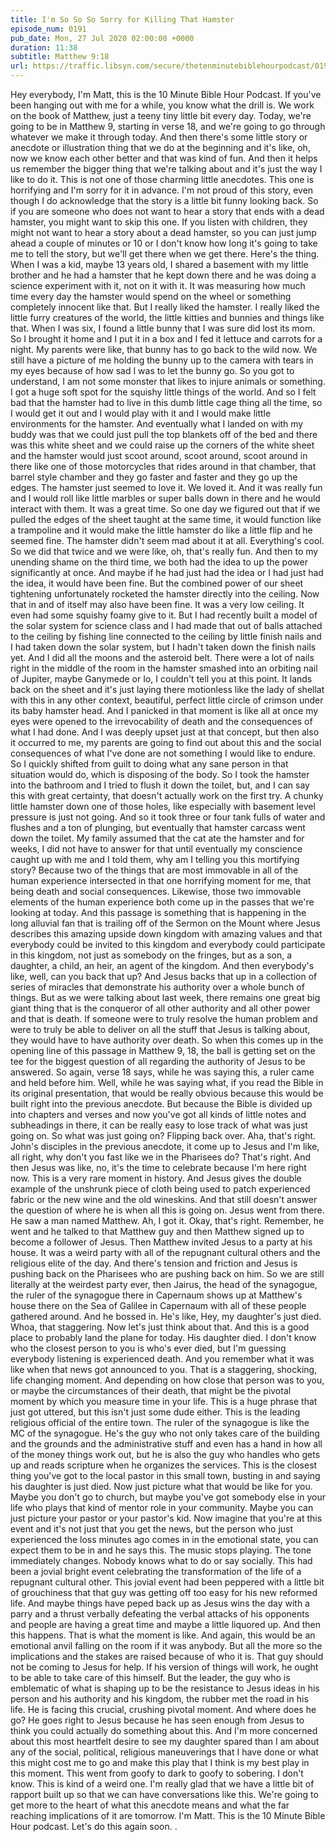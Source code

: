 ```yaml
---
title: I'm So So So Sorry for Killing That Hamster
episode_num: 0191
pub_date: Mon, 27 Jul 2020 02:00:00 +0000
duration: 11:38
subtitle: Matthew 9:18
url: https://traffic.libsyn.com/secure/thetenminutebiblehourpodcast/0191_-_Im_So_So_So_Sorry_For_Killing_that_Hamster.mp3
---
```


 Hey everybody, I'm Matt, this is the 10 Minute Bible Hour Podcast. If you've been hanging out with me for a while, you know what the drill is. We work on the book of Matthew, just a teeny tiny little bit every day. Today, we're going to be in Matthew 9, starting in verse 18, and we're going to go through whatever we make it through today. And then there's some little story or anecdote or illustration thing that we do at the beginning and it's like, oh, now we know each other better and that was kind of fun. And then it helps us remember the bigger thing that we're talking about and it's just the way I like to do it. This is not one of those charming little anecdotes. This one is horrifying and I'm sorry for it in advance. I'm not proud of this story, even though I do acknowledge that the story is a little bit funny looking back. So if you are someone who does not want to hear a story that ends with a dead hamster, you might want to skip this one. If you listen with children, they might not want to hear a story about a dead hamster, so you can just jump ahead a couple of minutes or 10 or I don't know how long it's going to take me to tell the story, but we'll get there when we get there. Here's the thing. When I was a kid, maybe 13 years old, I shared a basement with my little brother and he had a hamster that he kept down there and he was doing a science experiment with it, not on it with it. It was measuring how much time every day the hamster would spend on the wheel or something completely innocent like that. But I really liked the hamster. I really liked the little furry creatures of the world, the little kitties and bunnies and things like that. When I was six, I found a little bunny that I was sure did lost its mom. So I brought it home and I put it in a box and I fed it lettuce and carrots for a night. My parents were like, that bunny has to go back to the wild now. We still have a picture of me holding the bunny up to the camera with tears in my eyes because of how sad I was to let the bunny go. So you got to understand, I am not some monster that likes to injure animals or something. I got a huge soft spot for the squishy little things of the world. And so I felt bad that the hamster had to live in this dumb little cage thing all the time, so I would get it out and I would play with it and I would make little environments for the hamster. And eventually what I landed on with my buddy was that we could just pull the top blankets off of the bed and there was this white sheet and we could raise up the corners of the white sheet and the hamster would just scoot around, scoot around, scoot around in there like one of those motorcycles that rides around in that chamber, that barrel style chamber and they go faster and faster and they go up the edges. The hamster just seemed to love it. We loved it. And it was really fun and I would roll like little marbles or super balls down in there and he would interact with them. It was a great time. So one day we figured out that if we pulled the edges of the sheet taught at the same time, it would function like a trampoline and it would make the little hamster do like a little flip and he seemed fine. The hamster didn't seem mad about it at all. Everything's cool. So we did that twice and we were like, oh, that's really fun. And then to my unending shame on the third time, we both had the idea to up the power significantly at once. And maybe if he had just had the idea or I had just had the idea, it would have been fine. But the combined power of our sheet tightening unfortunately rocketed the hamster directly into the ceiling. Now that in and of itself may also have been fine. It was a very low ceiling. It even had some squishy foamy give to it. But I had recently built a model of the solar system for science class and I had made that out of balls attached to the ceiling by fishing line connected to the ceiling by little finish nails and I had taken down the solar system, but I hadn't taken down the finish nails yet. And I did all the moons and the asteroid belt. There were a lot of nails right in the middle of the room in the hamster smashed into an orbiting nail of Jupiter, maybe Ganymede or Io, I couldn't tell you at this point. It lands back on the sheet and it's just laying there motionless like the lady of shellat with this in any other context, beautiful, perfect little circle of crimson under its baby hamster head. And I panicked in that moment is like all at once my eyes were opened to the irrevocability of death and the consequences of what I had done. And I was deeply upset just at that concept, but then also it occurred to me, my parents are going to find out about this and the social consequences of what I've done are not something I would like to endure. So I quickly shifted from guilt to doing what any sane person in that situation would do, which is disposing of the body. So I took the hamster into the bathroom and I tried to flush it down the toilet, but, and I can say this with great certainty, that doesn't actually work on the first try. A chunky little hamster down one of those holes, like especially with basement level pressure is just not going. And so it took three or four tank fulls of water and flushes and a ton of plunging, but eventually that hamster carcass went down the toilet. My family assumed that the cat ate the hamster and for weeks, I did not have to answer for that until eventually my conscience caught up with me and I told them, why am I telling you this mortifying story? Because two of the things that are most immovable in all of the human experience intersected in that one horrifying moment for me, that being death and social consequences. Likewise, those two immovable elements of the human experience both come up in the passes that we're looking at today. And this passage is something that is happening in the long alluvial fan that is trailing off of the Sermon on the Mount where Jesus describes this amazing upside down kingdom with amazing values and that everybody could be invited to this kingdom and everybody could participate in this kingdom, not just as somebody on the fringes, but as a son, a daughter, a child, an heir, an agent of the kingdom. And then everybody's like, well, can you back that up? And Jesus backs that up in a collection of series of miracles that demonstrate his authority over a whole bunch of things. But as we were talking about last week, there remains one great big giant thing that is the conqueror of all other authority and all other power and that is death. If someone were to truly resolve the human problem and were to truly be able to deliver on all the stuff that Jesus is talking about, they would have to have authority over death. So when this comes up in the opening line of this passage in Matthew 9, 18, the ball is getting set on the tee for the biggest question of all regarding the authority of Jesus to be answered. So again, verse 18 says, while he was saying this, a ruler came and held before him. Well, while he was saying what, if you read the Bible in its original presentation, that would be really obvious because this would be built right into the previous anecdote. But because the Bible is divided up into chapters and verses and now you've got all kinds of little notes and subheadings in there, it can be really easy to lose track of what was just going on. So what was just going on? Flipping back over. Aha, that's right. John's disciples in the previous anecdote, it come up to Jesus and I'm like, all right, why don't you fast like we in the Pharisees do? That's right. And then Jesus was like, no, it's the time to celebrate because I'm here right now. This is a very rare moment in history. And Jesus gives the double example of the unshrunk piece of cloth being used to patch experienced fabric or the new wine and the old wineskins. And that still doesn't answer the question of where he is when all this is going on. Jesus went from there. He saw a man named Matthew. Ah, I got it. Okay, that's right. Remember, he went and he talked to that Matthew guy and then Matthew signed up to become a follower of Jesus. Then Matthew invited Jesus to a party at his house. It was a weird party with all of the repugnant cultural others and the religious elite of the day. And there's tension and friction and Jesus is pushing back on the Pharisees who are pushing back on him. So we are still literally at the weirdest party ever, then Jairus, the head of the synagogue, the ruler of the synagogue there in Capernaum shows up at Matthew's house there on the Sea of Galilee in Capernaum with all of these people gathered around. And he bossed in. He's like, Hey, my daughter's just died. Whoa, that staggering. Now let's just think about that. And this is a good place to probably land the plane for today. His daughter died. I don't know who the closest person to you is who's ever died, but I'm guessing everybody listening is experienced death. And you remember what it was like when that news got announced to you. That is a staggering, shocking, life changing moment. And depending on how close that person was to you, or maybe the circumstances of their death, that might be the pivotal moment by which you measure time in your life. This is a huge phrase that just got uttered, but this isn't just some dude either. This is the leading religious official of the entire town. The ruler of the synagogue is like the MC of the synagogue. He's the guy who not only takes care of the building and the grounds and the administrative stuff and even has a hand in how all of the money things work out, but he is also the guy who handles who gets up and reads scripture when he organizes the services. This is the closest thing you've got to the local pastor in this small town, busting in and saying his daughter is just died. Now just picture what that would be like for you. Maybe you don't go to church, but maybe you've got somebody else in your life who plays that kind of mentor role in your community. Maybe you can just picture your pastor or your pastor's kid. Now imagine that you're at this event and it's not just that you get the news, but the person who just experienced the loss minutes ago comes in in the emotional state, you can expect them to be in and he says this. The music stops playing. The tone immediately changes. Nobody knows what to do or say socially. This had been a jovial bright event celebrating the transformation of the life of a repugnant cultural other. This jovial event had been peppered with a little bit of grouchiness that that guy was getting off too easy for his new reformed life. And maybe things have peped back up as Jesus wins the day with a parry and a thrust verbally defeating the verbal attacks of his opponents and people are having a great time and maybe a little liquored up. And then this happens. That is what the moment is like. And again, this would be an emotional anvil falling on the room if it was anybody. But all the more so the implications and the stakes are raised because of who it is. That guy should not be coming to Jesus for help. If his version of things will work, he ought to be able to take care of this himself. But the leader, the guy who is emblematic of what is shaping up to be the resistance to Jesus ideas in his person and his authority and his kingdom, the rubber met the road in his life. He is facing this crucial, crushing pivotal moment. And where does he go? He goes right to Jesus because he has seen enough from Jesus to think you could actually do something about this. And I'm more concerned about this most heartfelt desire to see my daughter spared than I am about any of the social, political, religious maneuverings that I have done or what this might cost me to go and make this play that I think is my best play in this moment. This went from goofy to dark to goofy to sobering. I don't know. This is kind of a weird one. I'm really glad that we have a little bit of rapport built up so that we can have conversations like this. We're going to get more to the heart of what this anecdote means and what the far reaching implications of it are tomorrow. I'm Matt. This is the 10 Minute Bible Hour podcast. Let's do this again soon. .